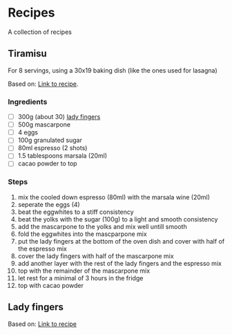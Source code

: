 # Recipes

A collection of recipes

## Tiramisu

For 8 servings, using a 30x19 baking dish (like the ones used for lasagna)

Based on: [Link to recipe](https://www.recipesfromitaly.com/tiramisu-original-italian-recipe/#recipe).

### Ingredients

- [ ] 300g (about 30) [lady fingers](#lady-fingers)
- [ ] 500g mascarpone
- [ ] 4 eggs
- [ ] 100g granulated sugar
- [ ] 80ml espresso (2 shots)
- [ ] 1.5 tablespoons marsala (20ml)
- [ ] cacao powder to top

### Steps

1. mix the cooled down espresso (80ml) with the marsala wine (20ml)
2. seperate the eggs (4)
3. beat the eggwhites to a stiff consistency
4. beat the yolks with the sugar (100g) to a light and smooth consistency
5. add the mascarpone to the yolks and mix well untill smooth
6. fold the eggwhites into the mascparpone mix
7. put the lady fingers at the bottom of the oven dish and cover with half of the espresso mix
8. cover the lady fingers with half of the mascarpone mix
9. add another layer with the rest of the lady fingers and the espresso mix
10. top with the remainder of the mascarpone mix
11. let rest for a minimal of 3 hours in the fridge
12. top with cacao powder

## Lady fingers

Based on: [Link to recipe](https://www.recipesfromitaly.com/homemade-ladyfingers-recipe/)
